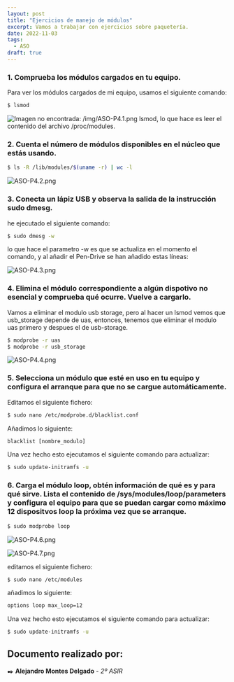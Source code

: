 ```yaml
---
layout: post
title: "Ejercicios de manejo de módulos"
excerpt: Vamos a trabajar con ejercicios sobre paquetería.
date: 2022-11-03
tags:
  - ASO
draft: true
---
```



### 1. Comprueba los módulos cargados en tu equipo.

Para ver los módulos cargados de mi equipo, usamos el siguiente comando:

```bash
$ lsmod
```
![Imagen no encontrada: /img/ASO-P4.1.png](/img/ASO-P4.1.png "Imagen no encontrada: /img/ASO-P4.1.png")
lsmod, lo que hace es leer el contenido del archivo /proc/modules.
### 2. Cuenta el número de módulos disponibles en el núcleo que estás usando.

```bash
$ ls -R /lib/modules/$(uname -r) | wc -l
```
![ASO-P4.2.png](/img/ASO-P4.2.png)
### 3. Conecta un lápiz USB y observa la salida de la instrucción sudo dmesg.

he ejecutado el siguiente comando:

```bash
$ sudo dmesg -w
```
lo que hace el parametro -w es que se actualiza en el momento el comando, y al añadir el Pen-Drive se han añadido estas líneas:

![ASO-P4.3.png](/img/ASO-P4-3.png)

### 4. Elimina el módulo correspondiente a algún dispotivo no esencial y comprueba qué ocurre. Vuelve a cargarlo.

Vamos a eliminar el modulo usb storage, pero al hacer un lsmod vemos que usb_storage depende de uas, entonces, tenemos que eliminar el modulo uas primero y despues el de usb-storage.
```bash
$ modprobe -r uas
$ modprobe -r usb_storage
```
![ASO-P4.4.png](/img/ASO-P4.4.png)

### 5. Selecciona un módulo que esté en uso en tu equipo y configura el arranque para que no se cargue automáticamente.

Editamos el siguiente fichero:
```bash
$ sudo nano /etc/modprobe.d/blacklist.conf
```

Añadimos lo siguiente:
```txt
blacklist [nombre_modulo]
```

Una vez hecho esto ejecutamos el siguiente comando para actualizar:
```bash
$ sudo update-initramfs -u
```
### 6. Carga el módulo loop, obtén información de qué es y para qué sirve. Lista el contenido de /sys/modules/loop/parameters y configura el equipo para que se puedan cargar como máximo 12 dispositvos loop la próxima vez que se arranque.

```bash
$ sudo modprobe loop
```
![ASO-P4.6.png](/img/ASO-P4.6.png)

![ASO-P4.7.png](/img/ASO-P4.7.png)

editamos el siguiente fichero:

```bash
$ sudo nano /etc/modules
```

añadimos lo siguiente:

```txt
options loop max_loop=12
```

Una vez hecho esto ejecutamos el siguiente comando para actualizar:
```bash
$ sudo update-initramfs -u
```


## **Documento realizado por:**

 ✒️ **Alejandro Montes Delgado** - *2º ASIR*
